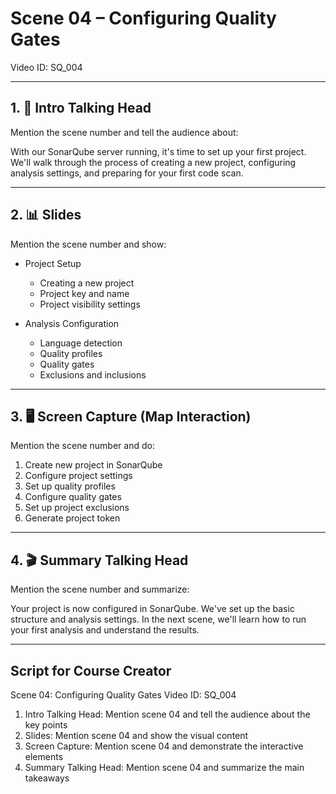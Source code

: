 # Scene 04 – Configuring Quality Gates
Video ID: SQ_004

---

## 1. 🎥 Intro Talking Head
Mention the scene number and tell the audience about:

With our SonarQube server running, it's time to set up your first project. We'll walk through the process of creating a new project, configuring analysis settings, and preparing for your first code scan.

---

## 2. 📊 Slides
Mention the scene number and show:

- Project Setup
  - Creating a new project
  - Project key and name
  - Project visibility settings

- Analysis Configuration
  - Language detection
  - Quality profiles
  - Quality gates
  - Exclusions and inclusions

---

## 3. 🖥️ Screen Capture (Map Interaction)
Mention the scene number and do:

1. Create new project in SonarQube
2. Configure project settings
3. Set up quality profiles
4. Configure quality gates
5. Set up project exclusions
6. Generate project token

---

## 4. 🎬 Summary Talking Head
Mention the scene number and summarize:

Your project is now configured in SonarQube. We've set up the basic structure and analysis settings. In the next scene, we'll learn how to run your first analysis and understand the results.

---

## Script for Course Creator
Scene 04: Configuring Quality Gates
Video ID: SQ_004

1. Intro Talking Head: Mention scene 04 and tell the audience about the key points
2. Slides: Mention scene 04 and show the visual content
3. Screen Capture: Mention scene 04 and demonstrate the interactive elements
4. Summary Talking Head: Mention scene 04 and summarize the main takeaways
